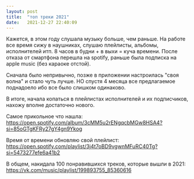 ```yaml
---
layout: post
title:  "топ треки 2021"
date:   2021-12-27 22:40:09
---
```


Кажется, в этом году слушала музыку больше, чем раньше. На работе все время сижу в наушниках, слушаю плейлисты, альбомы, исполнителей итп. 8 часов в будни + в выхи = куча времени. После отказа от смартфона перешла на spotify, раньше была подписка на apple music (без караоке отстой).

Сначала было непривычно, позже в приложении настроилась "своя волна" и стало чуть лучше. НО спустя 4 месяца все предлагаемое поднадоело ибо все было слишком одинаково.

В итоге, начала копаться в плейлистах исполнителей и их подписчиков, нахожу вполне достаточно нового.

Самое прикольное что нашла: https://open.spotify.com/album/3cMM5u2rENgqcbMGw8HSA4?si=85oGTgKFRy27gY4gn9Ykog

Время от времени обновляю свой плейлист: https://open.spotify.com/playlist/3j4t7oBD9vgwnMFuRC40Tg?si=5473277efe6a41b2

В общем, накидала 100 понравившихся треков, которые вышли в 2021: https://vk.com/music/playlist/199893755_85360616
